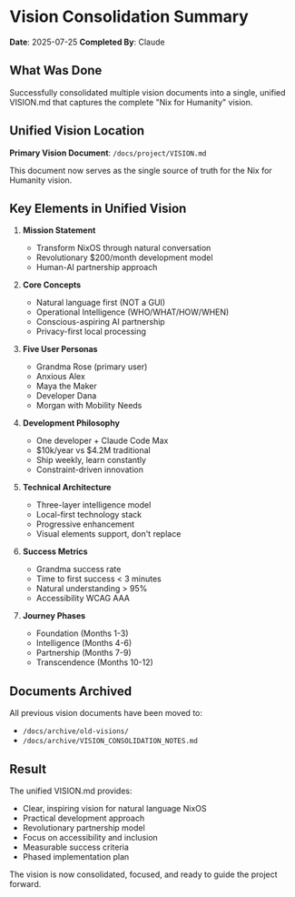 # Vision Consolidation Summary

**Date**: 2025-07-25
**Completed By**: Claude

## What Was Done

Successfully consolidated multiple vision documents into a single, unified VISION.md that captures the complete "Nix for Humanity" vision.

## Unified Vision Location

**Primary Vision Document**: `/docs/project/VISION.md`

This document now serves as the single source of truth for the Nix for Humanity vision.

## Key Elements in Unified Vision

1. **Mission Statement**
   - Transform NixOS through natural conversation
   - Revolutionary $200/month development model
   - Human-AI partnership approach

2. **Core Concepts**
   - Natural language first (NOT a GUI)
   - Operational Intelligence (WHO/WHAT/HOW/WHEN)
   - Conscious-aspiring AI partnership
   - Privacy-first local processing

3. **Five User Personas**
   - Grandma Rose (primary user)
   - Anxious Alex
   - Maya the Maker
   - Developer Dana
   - Morgan with Mobility Needs

4. **Development Philosophy**
   - One developer + Claude Code Max
   - $10k/year vs $4.2M traditional
   - Ship weekly, learn constantly
   - Constraint-driven innovation

5. **Technical Architecture**
   - Three-layer intelligence model
   - Local-first technology stack
   - Progressive enhancement
   - Visual elements support, don't replace

6. **Success Metrics**
   - Grandma success rate
   - Time to first success < 3 minutes
   - Natural understanding > 95%
   - Accessibility WCAG AAA

7. **Journey Phases**
   - Foundation (Months 1-3)
   - Intelligence (Months 4-6)
   - Partnership (Months 7-9)
   - Transcendence (Months 10-12)

## Documents Archived

All previous vision documents have been moved to:
- `/docs/archive/old-visions/`
- `/docs/archive/VISION_CONSOLIDATION_NOTES.md`

## Result

The unified VISION.md provides:
- Clear, inspiring vision for natural language NixOS
- Practical development approach
- Revolutionary partnership model
- Focus on accessibility and inclusion
- Measurable success criteria
- Phased implementation plan

The vision is now consolidated, focused, and ready to guide the project forward.